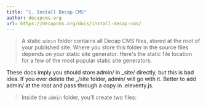 ```yaml
---
title: "1. Install Decap CMS"
author: decapcms.org
url: https://decapcms.org/docs/install-decap-cms/
---
```


> A static `admin` folder contains all Decap CMS files, stored at the root of your published site. Where you store this folder in the source files depends on your static site generator. Here's the static file location for a few of the most popular static site generators:

These docs imply you should store admin/ in _site/ directly, but this is bad idea. If you ever delete the _/site folder, admin/ will go with it. Better to add admin/ at the root and pass through a copy in .eleventy.js.


> Inside the `admin` folder, you'll create two files:



